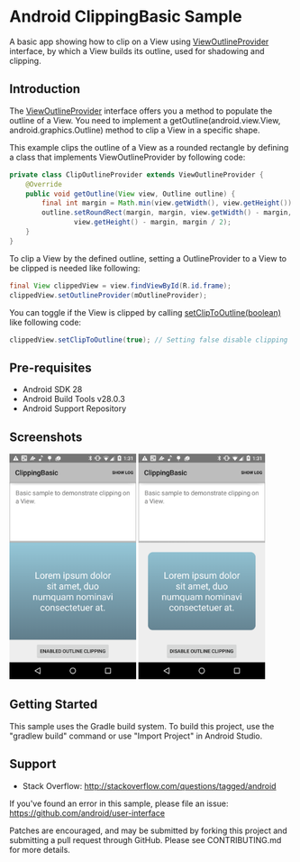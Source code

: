 
Android ClippingBasic Sample
===================================

A basic app showing how to clip on a View using [ViewOutlineProvider][1] interface,
by which a View builds its outline, used for shadowing and clipping.

Introduction
------------

The [ViewOutlineProvider][1] interface offers you a method to populate the outline of a View.
You need to implement a getOutline(android.view.View, android.graphics.Outline)
method to clip a View in a specific shape.

This example clips the outline of a View as a rounded rectangle by defining a class that
 implements ViewOutlineProvider by following code:

```java
private class ClipOutlineProvider extends ViewOutlineProvider {
    @Override
    public void getOutline(View view, Outline outline) {
        final int margin = Math.min(view.getWidth(), view.getHeight()) / 10;
        outline.setRoundRect(margin, margin, view.getWidth() - margin,
                view.getHeight() - margin, margin / 2);
    }
}
```

To clip a View by the defined outline, setting a OutlineProvider to a View
to be clipped is needed like following:

```java
final View clippedView = view.findViewById(R.id.frame);
clippedView.setOutlineProvider(mOutlineProvider);
```

You can toggle if the View is clipped by calling [setClipToOutline(boolean)][2]
like following code:

```java
clippedView.setClipToOutline(true); // Setting false disable clipping
```

[1]: https://developer.android.com/reference/android/view/ViewOutlineProvider.html
[2]: https://developer.android.com/reference/android/view/View.html#setClipToOutline(boolean)

Pre-requisites
--------------

- Android SDK 28
- Android Build Tools v28.0.3
- Android Support Repository

Screenshots
-------------

<img src="screenshots/screenshot-1.png" height="400" alt="Screenshot"/> <img src="screenshots/screenshot-2.png" height="400" alt="Screenshot"/> 

Getting Started
---------------

This sample uses the Gradle build system. To build this project, use the
"gradlew build" command or use "Import Project" in Android Studio.

Support
-------

- Stack Overflow: http://stackoverflow.com/questions/tagged/android

If you've found an error in this sample, please file an issue:
https://github.com/android/user-interface

Patches are encouraged, and may be submitted by forking this project and
submitting a pull request through GitHub. Please see CONTRIBUTING.md for more details.
